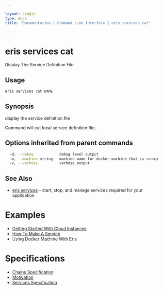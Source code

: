 ```yaml
---

layout: single
type: docs
title: "Documentation | Command Line Interface | eris services cat"

---
```


# eris services cat

Display The Service Definition File

## Usage

```bash
eris services cat NAME
```

## Synopsis

display the service definition file

Command will cat local service definition file.




## Options inherited from parent commands

```bash
  -d, --debug            debug level output
  -m, --machine string   machine name for docker-machine that is running VM (default "eris")
  -v, --verbose          verbose output
```



## See Also

* [eris services](/docs/documentation/cli/0.12.0-rc3/eris_services/) - start, stop, and manage services required for your application




# Examples

* [Getting Started With Cloud Instances](/docs/documentation/cli/0.12.0-rc3/examples/getting_started_with_cloud_instances/)
* [How To Make A Service](/docs/documentation/cli/0.12.0-rc3/examples/how_to_make_a_service/)
* [Using Docker Machine With Eris](/docs/documentation/cli/0.12.0-rc3/examples/using_docker_machine_with_eris/)


# Specifications

* [Chains Specification](/docs/documentation/cli/0.12.0-rc3/specifications/chains_specification/)
* [Motivation](/docs/documentation/cli/0.12.0-rc3/specifications/motivation/)
* [Services Specification](/docs/documentation/cli/0.12.0-rc3/specifications/services_specification/)

